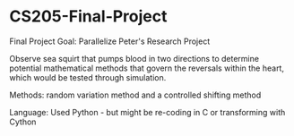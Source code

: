 # CS205-Final-Project
Final Project
Goal: Parallelize Peter's Research Project 

Observe sea squirt that pumps blood in two directions to determine potential mathematical methods that govern the reversals within the heart, which would be tested through simulation.

Methods: random variation method and a controlled shifting method

Language: Used Python - but might be re-coding in C or transforming with Cython 
